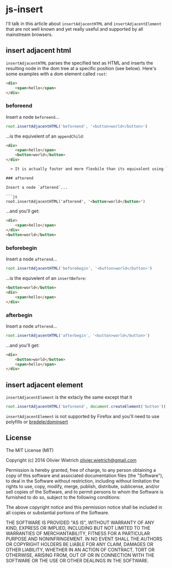 js-insert
=========

I'll talk in this article about `insertAdjacentHTML` and `insertAdjacentElement` that are not well known and yet really useful and supported by all mainstream browsers.


## insert adjacent html


`insertAdjacentHTML` parses the specified text as HTML and inserts the resulting node in the dom tree at a specific position (see below). Here's some examples with a dom element called `root`:

```html
<div>
	<span>hello</span>
</div>
```

### beforeend

Insert a node `beforeend`...

```js
root.insertAdjacentHTML('beforeend', '<button>world</button>')
```

...is the equivelent of an `appendChild`:

```html
<div>
	<span>hello</span>
	<button>world</button>
</div>

  > It is actually faster and more flexbile than its equivalent using `innerHTML` and`appendChild`.  See [benchmark](http://jsperf.com/innerhtml-vs-insertadjacent)

### afterend

Insert a node `afterend`...

```js
root.insertAdjacentHTML('afterend', '<button>world</button>')
```
...and you'll get:

```html
<div>
	<span>hello</span>
</div>
<button>world</button>
```

### beforebegin

Insert a node `afterend`...

```js
root.insertAdjacentHTML('beforebegin', '<button>world</button>')
```
...is the equivelent of an `insertBefore`:

```html
<button>world</button>
<div>
	<span>hello</span>
</div>
```

### afterbegin


Insert a node `afterend`...

```js
root.insertAdjacentHTML('afterbegin', '<button>world</button>')
```

...and you'll get:

```html
<div>
	<button>world</button>
	<span>hello</span>
</div>
```

## insert adjacent element

`insertAdjacentElement` is the extacly the same except that it

```js
root.insertAdjacentHTML('beforeend', document.createElement('button'));
```

`insertAdjacentElement` is not supported by Firefox and you'll need to use polyfills or [bredele/dominsert](http://github.com/bredele/dominsert)

## License

The MIT License (MIT)

Copyright (c) 2014 Olivier Wietrich <olivier.wietrich@gmail.com>

Permission is hereby granted, free of charge, to any person obtaining a copy of this software and associated documentation files (the "Software"), to deal in the Software without restriction, including without limitation the rights to use, copy, modify, merge, publish, distribute, sublicense, and/or sell copies of the Software, and to permit persons to whom the Software is furnished to do so, subject to the following conditions:

The above copyright notice and this permission notice shall be included in all copies or substantial portions of the Software.

THE SOFTWARE IS PROVIDED "AS IS", WITHOUT WARRANTY OF ANY KIND, EXPRESS OR IMPLIED, INCLUDING BUT NOT LIMITED TO THE WARRANTIES OF MERCHANTABILITY, FITNESS FOR A PARTICULAR PURPOSE AND NONINFRINGEMENT. IN NO EVENT SHALL THE AUTHORS OR COPYRIGHT HOLDERS BE LIABLE FOR ANY CLAIM, DAMAGES OR OTHER LIABILITY, WHETHER IN AN ACTION OF CONTRACT, TORT OR OTHERWISE, ARISING FROM, OUT OF OR IN CONNECTION WITH THE SOFTWARE OR THE USE OR OTHER DEALINGS IN THE SOFTWARE.

